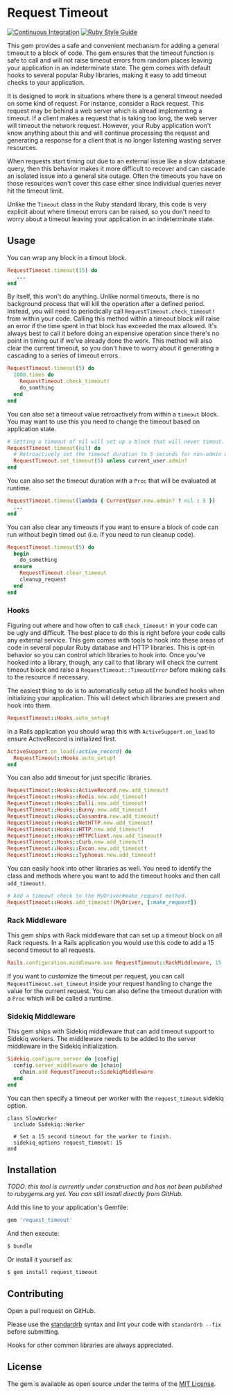 # Request Timeout

[![Continuous Integration](https://github.com/bdurand/request_timeout/actions/workflows/continuous_integration.yml/badge.svg)](https://github.com/bdurand/request_timeout/actions/workflows/continuous_integration.yml)
[![Ruby Style Guide](https://img.shields.io/badge/code_style-standard-brightgreen.svg)](https://github.com/testdouble/standard)

This gem provides a safe and convenient mechanism for adding a general timeout to a block of code. The gem ensures that the timeout function is safe to call and will not raise timeout errors from random places leaving your application in an indeterminate state. The gem comes with default hooks to several popular Ruby libraries, making it easy to add timeout checks to your application.

It is designed to work in situations where there is a general timeout needed on some kind of request. For instance, consider a Rack request. This request may be behind a web server which is alread implementing a timeout. If a client makes a request that is taking too long, the web server will timeout the network request. However, your Ruby application won't know anything about this and will continue processing the request and generating a response for a client that is no longer listening wasting server resources.

When requests start timing out due to an external issue like a slow database query, then this behavior makes it more difficult to recover and can cascade an isolated issue into a general site outage. Often the timeouts you have on those resources won't cover this case either since individual queries never hit the timeout limit.

Unlike the `Timeout` class in the Ruby standard library, this code is very explicit about where timeout errors can be raised, so you don't need to worry about a timeout leaving your application in an indeterminate state.

## Usage

You can wrap any block in a timout block.

```ruby
RequestTimeout.timeout(15) do
   ...
end
```

By itself, this won't do anything. Unlike normal timeouts, there is no background process that will kill the operation after a defined period. Instead, you will need to periodically call `RequestTimeout.check_timeout!` from within your code. Calling this method within a timeout block will raise an error if the time spent in that block has exceeded the max allowed. It's always best to call it before doing an expensive operation since there's no point in timing out if we've already done the work. This method will also clear the current timeout, so you don't have to worry about it generating a cascading to a series of timeout errors.

```ruby
RequestTimeout.timeout(5) do
  1000.times do
    RequestTimeout.check_timeout!
    do_somthing
  end
end
```

You can also set a timeout value retroactively from within a `timeout` block. You may want to use this you need to change the timeout based on application state.

```ruby
# Setting a timeout of nil will set up a block that will never timout.
RequestTimeout.timeout(nil) do
  # Retroactively set the timeout duration to 5 seconds for non-admin users
  RequestTimeout.set_timeout(5) unless current_user.admin?
end
```

You can also set the timeout duration with a `Proc` that will be evaluated at runtime.

```ruby
RequestTimeout.timeout(lambda { CurrentUser.new.admin? ? nil : 5 })
  ...
end
```

You can also clear any timeouts if you want to ensure a block of code can run without begin timed out (i.e. if you need to run cleanup code).

```ruby
RequestTimeout.timeout(5) do
  begin
    do_something
  ensure
    RequestTimeout.clear_timeout
    cleanup_request
  end
end
```

### Hooks

Figuring out where and how often to call `check_timeout!` in your code can be ugly and difficult. The best place to do this is right before your code calls any external service. This gem comes with tools to hook into these areas of code in several popular Ruby database and HTTP libraries. This is opt-in behavior so you can control which libraries to hook into. Once you've hooked into a library, though, any call to that library will check the current timeout block and raise a `RequestTimeout::TimeoutError` before making calls to the resource if necessary.

The easiest thing to do is to automatically setup all the bundled hooks when initializing your application. This will detect which libraries are present and hook into them.

```ruby
RequestTimeout::Hooks.auto_setup!
```

In a Rails application you should wrap this with `ActiveSupport.on_load` to ensure ActiveRecord is initialized first.

```ruby
ActiveSupport.on_load(:active_record) do
  RequestTimeout::Hooks.auto_setup!
end
```

You can also add timeout for just specific libraries.

```ruby
RequestTimeout::Hooks::ActiveRecord.new.add_timeout!
RequestTimeout::Hooks::Redis.new.add_timeout!
RequestTimeout::Hooks::Dalli.new.add_timeout!
RequestTimeout::Hooks::Bunny.new.add_timeout!
RequestTimeout::Hooks::Cassandra.new.add_timeout!
RequestTimeout::Hooks::NetHTTP.new.add_timeout!
RequestTimeout::Hooks::HTTP.new.add_timeout!
RequestTimeout::Hooks::HTTPClient.new.add_timeout!
RequestTimeout::Hooks::Curb.new.add_timeout!
RequestTimeout::Hooks::Excon.new.add_timeout!
RequestTimeout::Hooks::Typhoeus.new.add_timeout!
```

You can easily hook into other libraries as well. You need to identify the class and methods where you want to add the timeout hooks and then call `add_timeout!`.

```ruby
# Add a timeout check to the MyDriver#make_request method.
RequestTimeout::Hooks.add_timeout!(MyDriver, [:make_request])
```

### Rack Middleware

This gem ships with Rack middleware that can set up a timeout block on all Rack requests. In a Rails application you would use this code to add a 15 second timeout to all requests.

```ruby
Rails.configuration.middleware.use RequestTimeout::RackMiddleware, 15
```

If you want to customize the timeout per request, you can call `RequestTimeout.set_timeout` inside your request handling to change the value for the current request. You can also define the timeout duration with a `Proc` which will be called a runtime.

### Sidekiq Middleware

This gem ships with Sidekiq middleware that can add timeout support to Sidekiq workers. The middleware needs to be added to the server middleware in the Sidekiq initialization.

```ruby
Sidekiq.configure_server do |config|
  config.server_middleware do |chain|
    chain.add RequestTimeout::SidekiqMiddleware
  end
end
```

You can then specify a timeout per worker with the `request_timeout` sidekiq option.

```
class SlowWorker
  include Sidekiq::Worker

  # Set a 15 second timeout for the worker to finish.
  sidekiq_options request_timeout: 15
end
```

## Installation

_TODO: this tool is currently under construction and has not been published to rubygems.org yet. You can still install directly from GitHub._

Add this line to your application's Gemfile:

```ruby
gem 'request_timeout'
```

And then execute:
```bash
$ bundle
```

Or install it yourself as:
```bash
$ gem install request_timeout
```

## Contributing

Open a pull request on GitHub.

Please use the [standardrb](https://github.com/testdouble/standard) syntax and lint your code with `standardrb --fix` before submitting.

Hooks for other common libraries are always appreciated.

## License

The gem is available as open source under the terms of the [MIT License](https://opensource.org/licenses/MIT).
